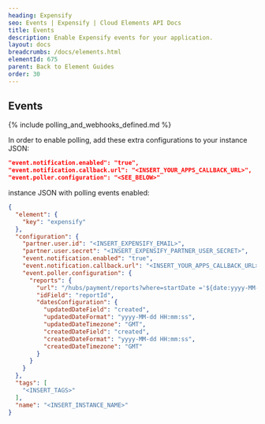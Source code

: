 ```yaml
---
heading: Expensify
seo: Events | Expensify | Cloud Elements API Docs
title: Events
description: Enable Expensify events for your application.
layout: docs
breadcrumbs: /docs/elements.html
elementId: 675
parent: Back to Element Guides
order: 30
---
```


## Events

{% include polling_and_webhooks_defined.md %}

In order to enable polling, add these extra configurations to your instance JSON:

```JSON
"event.notification.enabled": "true",
"event.notification.callback.url": "<INSERT_YOUR_APPS_CALLBACK_URL>",
"event.poller.configuration": "<SEE_BELOW>"
```

instance JSON with polling events enabled:

```json
{
  "element": {
    "key": "expensify"
  },
  "configuration": {
    "partner.user.id": "<INSERT_EXPENSIFY_EMAIL>",
    "partner.user.secret": "<INSERT_EXPENSIFY_PARTNER_USER_SECRET>",
    "event.notification.enabled": "true",
    "event.notification.callback.url": "<INSERT_YOUR_APPS_CALLBACK_URL>",
    "event.poller.configuration": {
      "reports": {
        "url": "/hubs/payment/reports?where=startDate ='${date:yyyy-MM-dd}'",
        "idField": "reportId",
        "datesConfiguration": {
          "updatedDateField": "created",
          "updatedDateFormat": "yyyy-MM-dd HH:mm:ss",
          "updatedDateTimezone": "GMT",
          "createdDateField": "created",
          "createdDateFormat": "yyyy-MM-dd HH:mm:ss",
          "createdDateTimezone": "GMT"
        }
      }
    }
  },
  "tags": [
    "<INSERT_TAGS>"
  ],
  "name": "<INSERT_INSTANCE_NAME>"
}
```
